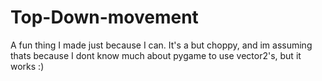 # Top-Down-movement

A fun thing I made just because I can. It's a but choppy, and im assuming thats because I dont know much about pygame to use vector2's, but it works :)
